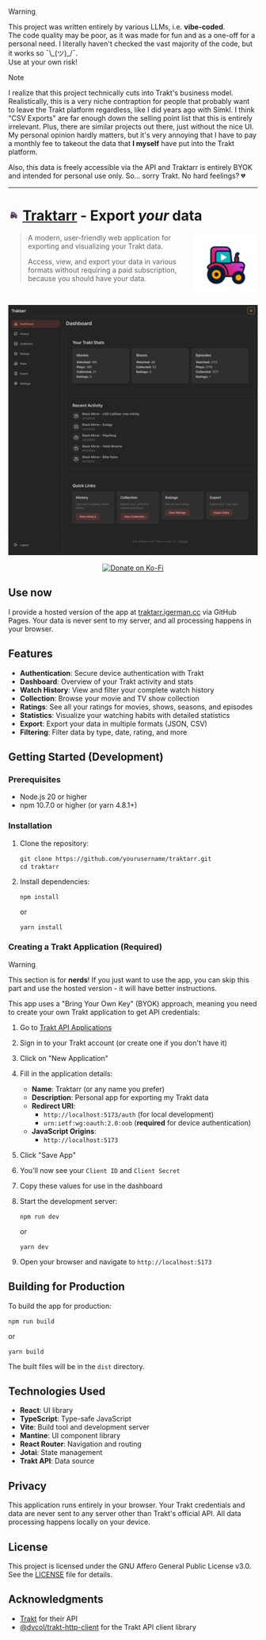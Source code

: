 > [!WARNING]
> This project was written entirely by various LLMs, i.e. **vibe-coded**.  
> The code quality may be poor, as it was made for fun and as a one-off for a personal need. I literally haven't checked the vast majority of the code, but it works so ¯\\\_(ツ)\_/¯.  
> Use at your own risk!

> [!NOTE]
> I realize that this project technically cuts into Trakt's business model. Realistically, this is a very niche contraption for people that probably want to leave the Trakt platform regardless, like I did years ago with Simkl. I think "CSV Exports" are far enough down the selling point list that this is entirely irrelevant. Plus, there are similar projects out there, just without the nice UI. My personal opinion hardly matters, but it's very annoying that I have to pay a monthly fee to takeout the data that **I myself** have put into the Trakt platform.
>
> Also, this data is freely accessible via the API and Traktarr is entirely BYOK and intended for personal use only. So... sorry Trakt. No hard feelings? 💔

---

# [<img src="public/favicons/android-icon-48x48.png" alt='Ugly ahh tractor' height="22">](//traktarr.igerman.cc) [Traktarr](//traktarr.igerman.cc) - Export *your* data

<img src="public/favicons/android-icon-144x144.png" alt="Ugly ahh tractor" height="128" align="right"/>

> A modern, user-friendly web application for exporting and visualizing your Trakt data.
> 
> Access, view, and export your data in various formats without requiring a paid subscription, because you should have your data.

<br>
<p align="center">
<img src="screenshot.webp" alt="Screenshot of the app"/>
  <div align="center">	
  
[<img src="https://cdn.prod.website-files.com/5c14e387dab576fe667689cf/670f5a0171bfb928b21a7e00_support_me_on_kofi_beige-p-500.png" alt='Donate on Ko-Fi' height="48">](//ko-fi.com/vizzy)
    
  </div>
</p>
<!-- ![image](https://github.com/user-attachments/assets/c27529cb-5f45-40ef-8ad3-8a1b8aca6e33) -->

## Use now

I provide a hosted version of the app at [traktarr.igerman.cc](https://traktarr.igerman.cc) via GitHub Pages. Your data is never sent to my server, and all processing happens in your browser.

## Features

- **Authentication**: Secure device authentication with Trakt
- **Dashboard**: Overview of your Trakt activity and stats
- **Watch History**: View and filter your complete watch history
- **Collection**: Browse your movie and TV show collection
- **Ratings**: See all your ratings for movies, shows, seasons, and episodes
- **Statistics**: Visualize your watching habits with detailed statistics
- **Export**: Export your data in multiple formats (JSON, CSV)
- **Filtering**: Filter data by type, date, rating, and more

## Getting Started (Development)

### Prerequisites

- Node.js 20 or higher
- npm 10.7.0 or higher (or yarn 4.8.1+)

### Installation

1. Clone the repository:
   ```
   git clone https://github.com/yourusername/traktarr.git
   cd traktarr
   ```

2. Install dependencies:
   ```
   npm install
   ```
   or
   ```
   yarn install
   ```

### Creating a Trakt Application (Required)

> [!WARNING]
> This section is for **nerds**! If you just want to use the app, you can skip this part and use the hosted version - it will have better instructions.

This app uses a "Bring Your Own Key" (BYOK) approach, meaning you need to create your own Trakt application to get API credentials:

1. Go to [Trakt API Applications](https://trakt.tv/oauth/applications)
2. Sign in to your Trakt account (or create one if you don't have it)
3. Click on "New Application"
4. Fill in the application details:
   - **Name**: Traktarr (or any name you prefer)
   - **Description**: Personal app for exporting my Trakt data
   - **Redirect URI**:
     - `http://localhost:5173/auth` (for local development)
     - `urn:ietf:wg:oauth:2.0:oob` (**required** for device authentication)
   - **JavaScript Origins**: 
     - `http://localhost:5173`
5. Click "Save App"
6. You'll now see your `Client ID` and `Client Secret`
7. Copy these values for use in the dashboard

8. Start the development server:
   ```
   npm run dev
   ```
   or
   ```
   yarn dev
   ```

9. Open your browser and navigate to `http://localhost:5173`

## Building for Production

To build the app for production:

```
npm run build
```
or
```
yarn build
```

The built files will be in the `dist` directory.

## Technologies Used

- **React**: UI library
- **TypeScript**: Type-safe JavaScript
- **Vite**: Build tool and development server
- **Mantine**: UI component library
- **React Router**: Navigation and routing
- **Jotai**: State management
- **Trakt API**: Data source

## Privacy

This application runs entirely in your browser. Your Trakt credentials and data are never sent to any server other than Trakt's official API. All data processing happens locally on your device.

## License

This project is licensed under the GNU Affero General Public License v3.0. See the [LICENSE](LICENSE) file for details.

## Acknowledgments

- [Trakt](https://trakt.tv/) for their API
- [@dvcol/trakt-http-client](https://github.com/dvcol/trakt-http-client) for the Trakt API client library
